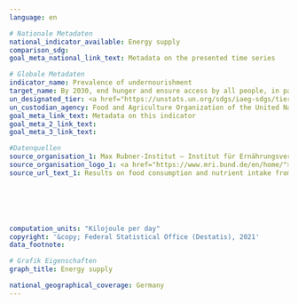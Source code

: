 ```yaml
---
language: en    

# Nationale Metadaten    
national_indicator_available: Energy supply    
comparison_sdg:     
goal_meta_national_link_text: Metadata on the presented time series    

# Globale Metadaten    
indicator_name: Prevalence of undernourishment    
target_name: By 2030, end hunger and ensure access by all people, in particular the poor and people in vulnerable situations, including infants, to safe, nutritious and sufficient food all year round    
un_designated_tier: <a href="https://unstats.un.org/sdgs/iaeg-sdgs/tier-classification/" title="Click here for more information on the UN tier classification."  target="_blank">Tier I</a>    
un_custodian_agency: Food and Agriculture Organization of the United Nations (FAO)    
goal_meta_link_text: Metadata on this indicator    
goal_meta_2_link_text:     
goal_meta_3_link_text:         

#Datenquellen
source_organisation_1: Max Rubner-Institut – Institut für Ernährungsverhalten
source_organisation_logo_1: <a href="https://www.mri.bund.de/en/home/"><img src="https://g205sdgs.github.io/sdg-indicators/public/OrgImgEn/mri.png" alt="Logo mri" style="height:60px; width:148px" /></a>
source_url_text_1: Results on food consumption and nutrient intake from the NVS II (only available in German)





    
computation_units: "Kilojoule per day"    
copyright: '&copy; Federal Statistical Office (Destatis), 2021'    
data_footnote:     

# Grafik Eigenschaften    
graph_title: Energy supply    

national_geographical_coverage: Germany    
---
```


<span></span>